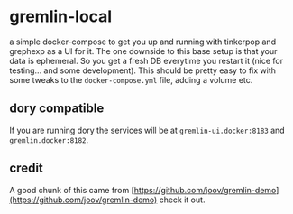 # gremlin-local

a simple docker-compose to get you up and running with tinkerpop and grephexp as
a UI for it. The one downside to this base setup is that your data is ephemeral.
So you get a fresh DB everytime you restart it (nice for testing... and some 
development). This should be pretty easy to fix with some tweaks to the
`docker-compose.yml` file, adding a volume etc.

## dory compatible

If you are running dory the services will be at `gremlin-ui.docker:8183` and 
`gremlin.docker:8182`.

## credit

A good chunk of this came from [https://github.com/joov/gremlin-demo](https://github.com/joov/gremlin-demo)
check it out.
